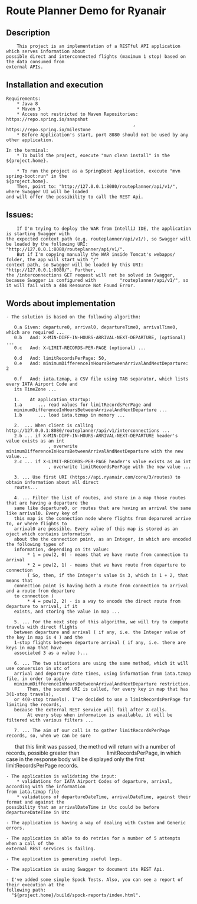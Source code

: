 # Route Planner Demo for Ryanair

## Description 

        This project is an implementation of a RESTful API application which serves information about 
    possible direct and interconnected flights (maximum 1 stop) based on the data consumed from 
    external APIs.
    
## Installation and execution

    Requirements:
        * Java 8
        * Maven 3
        * Access not restricted to Maven Repositories: https://repo.spring.io/snapshot
                                                    , https://repo.spring.io/milestone
        * Before Application's start, port 8080 should not be used by any other application.
    
    In the terminal:
        * To build the project, execute "mvn clean install" in the ${project.home}.
        
        * To run the project as a SpringBoot Application, execute "mvn spring-boot:run" in the 
    ${project.home}. 
        Then, point to: "http://127.0.0.1:8080/routeplanner/api/v1/", where Swagger UI will be loaded 
    and will offer the possibility to call the REST Api.
    
## Issues:
        If I'm trying to deploy the WAR from IntelliJ IDE, the application is starting Swagger with 
    the expected context path (e.g. routeplanner/api/v1/), so Swagger will be loaded by the following URI:
    "http://127.0.0.1:8080/routeplanner/api/v1/".
        But if I'm copying manually the WAR inside Tomcat's webapps/ folder, the app will start with "/" 
    context path, so Swagger will be loaded by this URI: "http://127.0.0.1:8080/". Further, 
    the /interconnections GET request will not be solved in Swagger, because Swagger is configured with         "routeplanner/api/v1/", so it will fail with a 404 Resource Not Found Error. 
     

## Words about implementation

    - The solution is based on the following algorithm:
       
       0.a Given: departure0, arrival0, departureTime0, arrivalTime0, which are required ... 
       0.b   And: X-MIN-DIFF-IN-HOURS-ARRIVAL-NEXT-DEPARTURE, (optional) ...
       0.c   And: X-LIMIT-RECORDS-PER-PAGE (optional) ...
       
       0.d   And: limitRecordsPerPage: 50,
       0.e   And: minimumDifferenceInHoursBetweenArrivalAndNextDeparture: 2
       
       0.f   And: iata.tzmap, a CSV file using TAB separator, which lists every IATA Airport Code and 
       its TimeZone ...
       
       1.    At application startup:
       1.a      ... read values for limitRecordsPerPage and 
       minimumDifferenceInHoursBetweenArrivalAndNextDeparture ...
       1.b      ... load iata.tzmap in memory ...
       
       2.  ... When client is calling http://127.0.0.1:8080/routeplanner/api/v1/interconnections ...
       2.b ... if X-MIN-DIFF-IN-HOURS-ARRIVAL-NEXT-DEPARTURE header's value exists as an int
                    , overwrite minimumDifferenceInHoursBetweenArrivalAndNextDeparture with the new value...
       2.c ... if X-LIMIT-RECORDS-PER-PAGE header's value exists as an int
                    , overwrite limitRecordsPerPage with the new value ...
       
       3. ... Use first URI (https://api.ryanair.com/core/3/routes) to obtain information about all direct
       routes...
       
       4. ... Filter the list of routes, and store in a map those routes that are having a departure the 
       same like departure0, or routes that are having an arrival the same like arrival0. Every key of 
       this map is the connection node where flights from deparure0 arrive to, or where flights to 
       arrival0 are possible. Every value of this map is stored as an oject which contains information 
       about the the connection point, as an Integer, in which are encoded the following types of 
       information, depending on its value:
            * 1 = pow(2, 0) - means that we have route from connection to arrival
            * 2 = pow(2, 1) - means that we have route from departure to connection 
            ( So, then, if the Integer's value is 3, which is 1 + 2, that means that 
       connection point is having both a route from connection to arrival and a route from departure 
       to connection )
            * 4 = pow(2, 2) - is a way to encode the direct route from departure to arrival, if it 
       exists, and storing the value in map ...
       
       5. ... For the next step of this algorithm, we will try to compute travels with direct flights 
       between departure and arrival ( if any, i.e. the Integer value of the key in map is 4 ) and the 
       1-stop flights between departure arrival ( if any, i.e. there are keys in map that have 
       associated 3 as a value )...
       
       6. ... The two situations are using the same method, which it will use conversion in utc of 
       arrival and departure date times, using information from iata.tzmap file, in order to apply 
       minimumDifferenceInHoursBetweenArrivalAndNextDeparture restriction. 
            Then, the second URI is called, for every key in map that has 3(1-stop travels), 
       or 4(0-stop travels). I've decided to use a limitRecordsPerPage for limiting the records, 
       because the external REST service will fail after X calls.
            At every step when information is available, it will be filtered with various filters ...
            
       7. ... The aim of our call is to gather limitRecordsPerPage records, so, when we can be sure
       that this limit was passed, the method will return with a number of records, possible greater than                          limitRecordsPerPage, in which case in the response body will be displayed only the first 
       limitRecordsPerPage records.
       
    - The application is validating the input:
        * validations for IATA Airport Codes of departure, arrival, according with the information 
    from iata.tzmap file
        * validations of departureDateTime, arrivalDateTime, against their format and against the 
    possibility that an arrivalDateTime in Utc could be before departureDateTime in Utc
       
    - The application is having a way of dealing with Custom and Generic errors.
      
    - The application is able to do retries for a number of 5 attempts when a call of the 
    external REST services is failing.
      
    - The application is generating useful logs.  
      
    - The application is using Swagger to document its REST Api. 
      
    - I've added some simple Spock Tests. Also, you can see a report of their execution at the 
    following path:
      "${project.home}/build/spock-reports/index.html".
          
